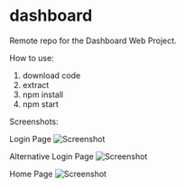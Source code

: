# dashboard

Remote repo for the Dashboard Web Project.

How to use:
  1. download code
  2. extract
  3. npm install
  4. npm start
  
Screenshots:

  Login Page
  ![Screenshot](src/assets/img/login.png)
  
  Alternative Login Page
  ![Screenshot](src/assets/img/login2.png)

  Home Page
  ![Screenshot](src/assets/img/home.png)
